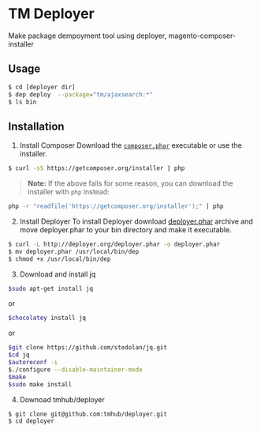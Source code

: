 # TM Deployer

Make package dempoyment tool using deployer, magento-composer-installer

Usage
------------

```sh
$ cd [deployer dir]
$ dep deploy  --package="tm/ajaxsearch:*"
$ ls bin
```

Installation
------------
1. Install Composer
Download the [`composer.phar`](https://getcomposer.org/composer.phar) executable or use the installer.

```sh
$ curl -sS https://getcomposer.org/installer | php
```

> **Note:** If the above fails for some reason, you can download the installer
> with `php` instead:

```sh
php -r "readfile('https://getcomposer.org/installer');" | php
```

2. Install Deployer
To install Deployer download [deployer.phar](http://deployer.org/deployer.phar) archive and move deployer.phar to your bin directory and make it executable.

```sh
$ curl -L http://deployer.org/deployer.phar -o deployer.phar
$ mv deployer.phar /usr/local/bin/dep
$ chmod +x /usr/local/bin/dep
```
3. Download and install jq

```sh
$sudo apt-get install jq
```
or
```sh
$chocolatey install jq
```
or
```sh
$git clone https://github.com/stedolan/jq.git
$cd jq
$autoreconf -i
$./configure --disable-maintainer-mode
$make
$sudo make install
```

4. Downoad tmhub/deployer

```sh
$ git clone git@github.com:tmhub/deployer.git
$ cd deployer
```

